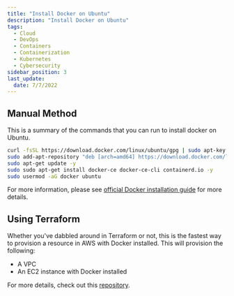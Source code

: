 ```yaml
---
title: "Install Docker on Ubuntu"
description: "Install Docker on Ubuntu"
tags: 
  - Cloud
  - DevOps
  - Containers
  - Containerization
  - Kubernetes
  - Cybersecurity
sidebar_position: 3
last_update:
  date: 7/7/2022
---
```



## Manual Method 

This is a summary of the commands that you can run to install docker on Ubuntu.

```bash
curl -fsSL https://download.docker.com/linux/ubuntu/gpg | sudo apt-key add - &&
sudo add-apt-repository "deb [arch=amd64] https://download.docker.com/linux/ubuntu $(lsb_release -cs) stable" &&
sudo apt-get update -y 
sudo sudo apt-get install docker-ce docker-ce-cli containerd.io -y 
sudo usermod -aG docker ubuntu 
```

For more information, please see [official Docker installation guide](https://docs.docker.com/engine/install/ubuntu/) for more details.
  
</details>

## Using Terraform 

Whether you've dabbled around in Terraform or not, this is the fastest way to provision a resource in AWS with Docker installed. This will provision the following:

- A VPC
- An EC2 instance with Docker installed

For more details, check out this [repository](https://github.com/joseeden/All-Things-Terraform/tree/master/lab12_Docker_Kubernetes_Env).
